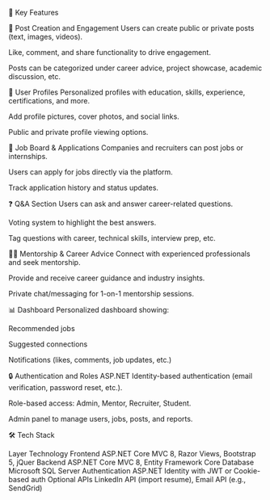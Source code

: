 🎯 Key Features

📝 Post Creation and Engagement
Users can create public or private posts (text, images, videos).

Like, comment, and share functionality to drive engagement.

Posts can be categorized under career advice, project showcase, academic discussion, etc.

👥 User Profiles
Personalized profiles with education, skills, experience, certifications, and more.

Add profile pictures, cover photos, and social links.

Public and private profile viewing options.

💼 Job Board & Applications
Companies and recruiters can post jobs or internships.

Users can apply for jobs directly via the platform.

Track application history and status updates.

❓ Q&A Section
Users can ask and answer career-related questions.

Voting system to highlight the best answers.

Tag questions with career, technical skills, interview prep, etc.

🧑‍🏫 Mentorship & Career Advice
Connect with experienced professionals and seek mentorship.

Provide and receive career guidance and industry insights.

Private chat/messaging for 1-on-1 mentorship sessions.

📊 Dashboard
Personalized dashboard showing:

Recommended jobs

Suggested connections

Notifications (likes, comments, job updates, etc.)

🔒 Authentication and Roles
ASP.NET Identity-based authentication (email verification, password reset, etc.).

Role-based access: Admin, Mentor, Recruiter, Student.

Admin panel to manage users, jobs, posts, and reports.

🛠️ Tech Stack

Layer	Technology
Frontend	ASP.NET Core MVC 8, Razor Views, Bootstrap 5, jQuer
Backend	ASP.NET Core MVC 8, Entity Framework Core
Database	Microsoft SQL Server
Authentication	ASP.NET Identity with JWT or Cookie-based auth
Optional APIs	LinkedIn API (import resume), Email API (e.g., SendGrid) 
